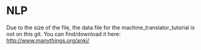 # NLP
Due to the size of the file, the data file for the machine_translator_tutorial is not on this git.
You can find/download it here: http://www.manythings.org/anki/
